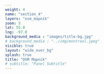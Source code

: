 ```yaml
---
weight: 4
name: "section_4"
layers: "osm_mapnik"
zoom: 5
lat: 55.0
lng: -97.0
background_media : "images/title-bg.jpg" 
# background_media : "../img/montreal.jpeg" 
visible: true
layout: "wide_over_bg"
splash: true
title: "OSM Mapnik"
# subtitle: "Panel Subtitle"
---
```


